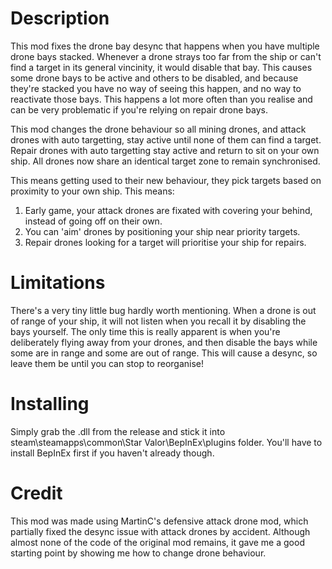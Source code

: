 # Description
This mod fixes the drone bay desync that happens when you have multiple drone bays stacked.
Whenever a drone strays too far from the ship or can't find a target in its general vincinity, it would disable that bay.
This causes some drone bays to be active and others to be disabled, and because they're stacked you have no way of seeing this happen, and no way to reactivate those bays.
This happens a lot more often than you realise and can be very problematic if you're relying on repair drone bays.

This mod changes the drone behaviour so all mining drones, and attack drones with auto targetting, stay active until none of them can find a target.
Repair drones with auto targetting stay active and return to sit on your own ship. All drones now share an identical target zone to remain synchronised.

This means getting used to their new behaviour, they pick targets based on proximity to your own ship. 
This means:
1) Early game, your attack drones are fixated with covering your behind, instead of going off on their own.
2) You can 'aim' drones by positioning your ship near priority targets.
3) Repair drones looking for a target will prioritise your ship for repairs.

# Limitations
There's a very tiny little bug hardly worth mentioning. 
When a drone is out of range of your ship, it will not listen when you recall it by disabling the bays yourself.
The only time this is really apparent is when you're deliberately flying away from your drones, and then disable the bays while some are in range and some are out of range.
This will cause a desync, so leave them be until you can stop to reorganise!

# Installing
Simply grab the .dll from the release and stick it into steam\steamapps\common\Star Valor\BepInEx\plugins folder. 
You'll have to install BepInEx first if you haven't already though.

# Credit
This mod was made using MartinC's defensive attack drone mod, which partially fixed the desync issue with attack drones by accident. 
Although almost none of the code of the original mod remains, it gave me a good starting point by showing me how to change drone behaviour.

